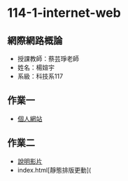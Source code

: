# 114-1-internet-web
## 網際網路概論
- 授課教師：蔡芸琤老師
- 姓名：楊媗宇
- 系級：科技系117
 ## 作業一
- [個人網站](https://xuanyu410.github.io/114-1-internet-web/)
 ## 作業二
- [說明影片](https://youtu.be/Fwt7aJ67F98)
- index.html[靜態排版更動](
  
